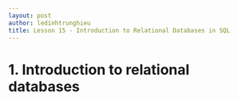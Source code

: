 ```yaml
---
layout: post
author: ledinhtrunghieu
title: Lesson 15 - Introduction to Relational Databases in SQL
---
```


# 1. Introduction to relational databases

